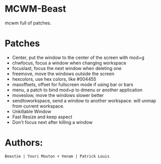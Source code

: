 MCWM-Beast
==========

mcwm full of patches.

Patches
=======

- Center, put the window to the center of the screen with mod+g
- chwfocus, focus a window when changing workspace
- focuslast, focus the next window when deleting one
- freemove, move the windows outside the screen
- hexcolors, use hex colors, like #004455
- maxoffsets, offset for fullscreen mode if using bar or bars
- menu, a patch to bind mod+p to dmenu or another application
- moveslow, move the windows slower better
- sendtoworkspace, send  a window to another workspace. will unmap from current workspace.
- Unkillable Window
- Fast Resize and keep aspect
- Don't focus next after killing a window


Authors:
=======

`Beastie | Youri Mouton + Venam | Patrick Louis`
